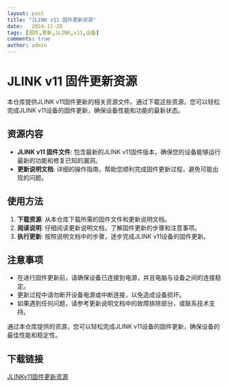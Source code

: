```yaml
---
layout: post
title: "JLINK v11 固件更新资源"
date:   2024-11-20
tags: [固件,更新,JLINK,v11,设备]
comments: true
author: admin
---
```

# JLINK v11 固件更新资源

本仓库提供JLINK v11固件更新的相关资源文件。通过下载这些资源，您可以轻松完成JLINK v11设备的固件更新，确保设备性能和功能的最新状态。

## 资源内容

- **JLINK v11 固件文件**: 包含最新的JLINK v11固件版本，确保您的设备能够运行最新的功能和修复已知的漏洞。
- **更新说明文档**: 详细的操作指南，帮助您顺利完成固件更新过程，避免可能出现的问题。

## 使用方法

1. **下载资源**: 从本仓库下载所需的固件文件和更新说明文档。
2. **阅读说明**: 仔细阅读更新说明文档，了解固件更新的步骤和注意事项。
3. **执行更新**: 按照说明文档中的步骤，逐步完成JLINK v11设备的固件更新。

## 注意事项

- 在进行固件更新前，请确保设备已连接到电源，并且电脑与设备之间的连接稳定。
- 更新过程中请勿断开设备电源或中断连接，以免造成设备损坏。
- 如果遇到任何问题，请参考更新说明文档中的故障排除部分，或联系技术支持。

通过本仓库提供的资源，您可以轻松完成JLINK v11设备的固件更新，确保设备的最佳性能和稳定性。

## 下载链接

[JLINKv11固件更新资源](https://pan.quark.cn/s/3cf35d8dc47b)